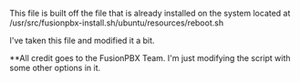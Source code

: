 This file is built off the file that is already installed on the system located at  /usr/src/fusionpbx-install.sh/ubuntu/resources/reboot.sh

I've taken this file and modified it a bit.

**All credit goes to the FusionPBX Team. I'm just modifying the script with some other options in it.
